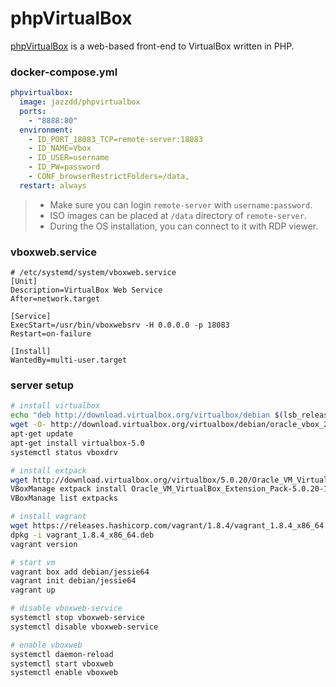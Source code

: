 phpVirtualBox
=============

[phpVirtualBox][1] is a web-based front-end to VirtualBox written in PHP.

### docker-compose.yml

```yaml
phpvirtualbox:
  image: jazzdd/phpvirtualbox
  ports:
    - "8888:80"
  environment:
    - ID_PORT_18083_TCP=remote-server:18083
    - ID_NAME=Vbox
    - ID_USER=username
    - ID_PW=password
    - CONF_browserRestrictFolders=/data,
  restart: always
```

> - Make sure you can login `remote-server` with `username:password`.
> - ISO images can be placed at `/data` directory of `remote-server`.
> - During the OS installation, you can connect to it with RDP viewer.

### vboxweb.service

```
# /etc/systemd/system/vboxweb.service
[Unit]
Description=VirtualBox Web Service
After=network.target

[Service]
ExecStart=/usr/bin/vboxwebsrv -H 0.0.0.0 -p 18083
Restart=on-failure

[Install]
WantedBy=multi-user.target
```

### server setup

```bash
# install virtualbox
echo "deb http://download.virtualbox.org/virtualbox/debian $(lsb_release -cs) contrib non-free" > /etc/apt/sources.list.d/virtualbox.list
wget -O- http://download.virtualbox.org/virtualbox/debian/oracle_vbox_2016.asc | apt-key add -
apt-get update
apt-get install virtualbox-5.0
systemctl status vboxdrv

# install extpack
wget http://download.virtualbox.org/virtualbox/5.0.20/Oracle_VM_VirtualBox_Extension_Pack-5.0.20-106931.vbox-extpack
VBoxManage extpack install Oracle_VM_VirtualBox_Extension_Pack-5.0.20-106931.vbox-extpack
VBoxManage list extpacks

# install vagrant
wget https://releases.hashicorp.com/vagrant/1.8.4/vagrant_1.8.4_x86_64.deb
dpkg -i vagrant_1.8.4_x86_64.deb
vagrant version

# start vm
vagrant box add debian/jessie64
vagrant init debian/jessie64
vagrant up

# disable vboxweb-service
systemctl stop vboxweb-service
systemctl disable vboxweb-service

# enable vboxweb
systemctl daemon-reload
systemctl start vboxweb
systemctl enable vboxweb
```

[1]: http://sourceforge.net/projects/phpvirtualbox/
